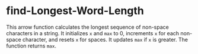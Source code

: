 # find-Longest-Word-Length
This arrow function calculates the longest sequence of non-space characters in a string. It initializes `x` and `max` to 0, increments `x` for each non-space character, and resets `x` for spaces. It updates `max` if `x` is greater. The function returns `max`.
